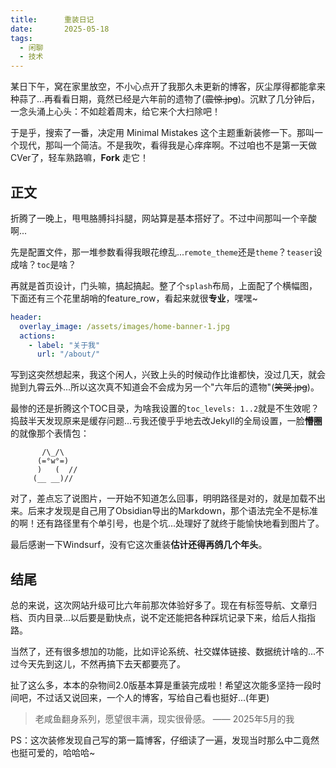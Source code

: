 ```yaml
---
title:      重装日记
date:       2025-05-18
tags:
  - 闲聊
  - 技术
---
```


某日下午，窝在家里放空，不小心点开了我那久未更新的博客，灰尘厚得都能拿来种蒜了...再看看日期，竟然已经是六年前的遗物了(~~震惊.jpg~~)。沉默了几分钟后，一念头涌上心头：不如趁着周末，给它来个大扫除吧！

于是乎，搜索了一番，决定用 Minimal Mistakes 这个主题重新装修一下。那叫一个现代，那叫一个简洁。不是我吹，看得我是心痒痒啊。不过咱也不是第一天做CVer了，轻车熟路嘛，**Fork** 走它！



## 正文

折腾了一晚上，甩甩胳膊抖抖腿，网站算是基本搭好了。不过中间那叫一个辛酸啊...

先是配置文件，那一堆参数看得我眼花缭乱...`remote_theme`还是`theme`？`teaser`设成啥？`toc`是啥？

再就是首页设计，门头嘛，搞起搞起。整了个`splash`布局，上面配了个横幅图，下面还有三个花里胡哨的feature_row，看起来就很**专业**，嘿嘿~

```yaml
header:
  overlay_image: /assets/images/home-banner-1.jpg
  actions:
    - label: "关于我"
      url: "/about/"
```

写到这突然想起来，我这个闲人，兴致上头的时候动作比谁都快，没过几天，就会抛到九霄云外...所以这次真不知道会不会成为另一个"六年后的遗物"(~~笑哭.jpg~~)。

最惨的还是折腾这个TOC目录，为啥我设置的`toc_levels: 1..2`就是不生效呢？捣鼓半天发现原来是缓存问题...亏我还傻乎乎地去改Jekyll的全局设置，一脸**懵圈**的就像那个表情包：

```
       /\_/\
      (=°w°=)
      )   (  //
     (__ __)//
```

对了，差点忘了说图片，一开始不知道怎么回事，明明路径是对的，就是加载不出来。后来才发现是自己用了Obsidian导出的Markdown，那个语法完全不是标准的啊！还有路径里有个单引号，也是个坑...处理好了就终于能愉快地看到图片了。

最后感谢一下Windsurf，没有它这次重装**估计还得再鸽几个年头**。

## 结尾

总的来说，这次网站升级可比六年前那次体验好多了。现在有标签导航、文章归档、页内目录...以后要是勤快点，说不定还能把各种踩坑记录下来，给后人指指路。

当然了，还有很多想加的功能，比如评论系统、社交媒体链接、数据统计啥的...不过今天先到这儿，不然再搞下去天都要亮了。

扯了这么多，本本的杂物间2.0版基本算是重装完成啦！希望这次能多坚持一段时间吧，不过话又说回来，一个人的博客，写给自己看也挺好...(年更)

> 老咸鱼翻身系列，愿望很丰满，现实很骨感。
> —— 2025年5月的我

PS：这次装修发现自己写的第一篇博客，仔细读了一遍，发现当时那么中二竟然也挺可爱的，哈哈哈~
